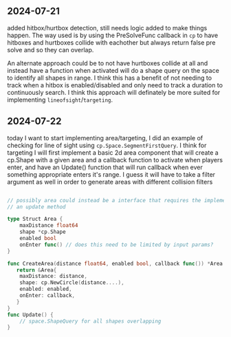 ## 2024-07-21

added hitbox/hurtbox detection, still needs logic added to make things happen.
The way used is by using the PreSolveFunc callback in `cp` to have hitboxes and hurtboxes
collide with eachother but always return false pre solve and so they can overlap.

An alternate approach could be to not have hurtboxes collide at all and instead 
have a function when activated will do a shape query on the space to identify all
shapes in range. I think this has a benefit of not needing to track when a hitbox is enabled/disabled
and only need to track a duration to continuously search. I think this approach will definately be more
suited for implementing `lineofsight`/`targeting`.


## 2024-07-22

today I want to start implementing area/targeting, I did an example of checking for line of sight
using `cp.Space.SegmentFirstQuery`. I think for targeting I will first implement a basic 2d area component
that will create a cp.Shape with a given area and a callback function to activate when players enter, and have an Update()
function that will run callback when ever something appropriate enters it's range. I guess it will have to take a filter argument 
as well in order to generate areas with different collision filters
```go

// possibly area could instead be a interface that requires the implementation of 
// an update method

type Struct Area {
    maxDistance float64
    shape *cp.Shape
    enabled bool
    onEnter func() // does this need to be limited by input params?
}

func CreateArea(distance float64, enabled bool, callback func()) *Area {
   return &Area{
    maxDistance: distance,
    shape: cp.NewCircle(distance....),
    enabled: enabled,
    onEnter: callback,
   }
}
func Update() {
    // space.ShapeQuery for all shapes overlapping
}

```


